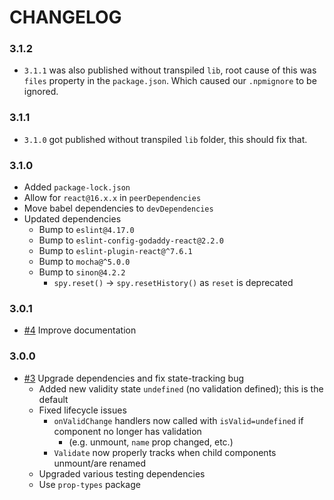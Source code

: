 # CHANGELOG

### 3.1.2

- `3.1.1` was also published without transpiled `lib`, root cause of this was
  `files` property in the `package.json`. Which caused our `.npmignore` to be
  ignored.

### 3.1.1

- `3.1.0` got published without transpiled `lib` folder, this should fix that.

### 3.1.0

- Added `package-lock.json`
- Allow for `react@16.x.x` in `peerDependencies`
- Move babel dependencies to `devDependencies`
- Updated dependencies
  - Bump to `eslint@4.17.0`
  - Bump to `eslint-config-godaddy-react@2.2.0`
  - Bump to `eslint-plugin-react@^7.6.1`
  - Bump to `mocha@^5.0.0`
  - Bump to `sinon@4.2.2`
    - `spy.reset()` -> `spy.resetHistory()` as `reset` is deprecated

### 3.0.1

- [#4] Improve documentation

### 3.0.0

- [#3] Upgrade dependencies and fix state-tracking bug
  - Added new validity state `undefined` (no validation defined); this is the default
  - Fixed lifecycle issues
    - `onValidChange` handlers now called with `isValid=undefined` if component no longer has validation
      - (e.g. unmount, `name` prop changed, etc.)
    - `Validate` now properly tracks when child components unmount/are renamed
  - Upgraded various testing dependencies
  - Use `prop-types` package

[#3]: https://github.com/godaddy/react-validation-context/pull/3
[#4]: https://github.com/godaddy/react-validation-context/pull/4
